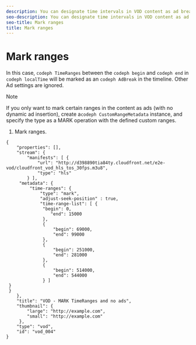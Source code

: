 ```yaml
---
description: You can designate time intervals in VOD content as ad breaks.
seo-description: You can designate time intervals in VOD content as ad breaks.
seo-title: Mark ranges
title: Mark ranges
---
```


# Mark ranges

In this case, `codeph TimeRanges` between the `codeph begin` and `codeph end` in `codeph localTime` will be marked as an `codeph AdBreak` in the timeline. Other Ad settings are ignored.

>[!NOTE]
>
>If you only want to mark certain ranges in the content as ads (with no dynamic ad insertion), create a`codeph CustomRangeMetadata` instance, and specify the type as a MARK operation with the defined custom ranges.
>1. Mark ranges.
>   ```
>   {   
>       "properties": [],
>       "stream": {
>           "manifests": [ {
>               "url": "http://d398890tia84ty.cloudfront.net/e2e-vod/cloudfront_vod_hls_tos_30fps.m3u8",
>               "type": "hls"
>           } ],
>        "metadata": {
>            "time-ranges": {
>                "type": "mark",
>                "adjust-seek-position" : true,   
>                "time-range-list": [ {
>                 "begin": 0,
>                    "end": 15000
>                 },
>                 {
>                     "begin": 69000,
>                     "end": 99000
>                 },
>                 {
>                     "begin": 251000,
>                     "end": 281000
>                 },
>                 {
>                     "begin": 514000,
>                     "end": 544000
>                 } ]
>    }
>    }           
>       },   
>       "title": "VOD - MARK TimeRanges and no ads",
>       "thumbnail": {
>           "large": "http://example.com",
>           "small": "http://example.com"
>        },
>       "type": "vod",
>       "id": "vod_004"
>   }
>   
>   ```
>   
>   
>   
